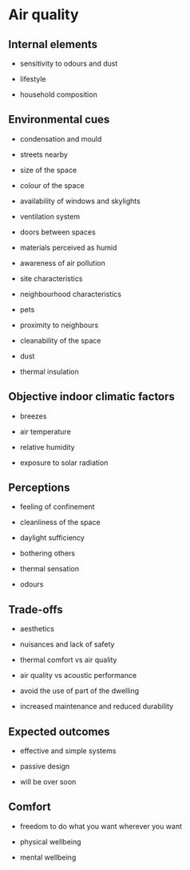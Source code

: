 # Air quality


## Internal elements

*  sensitivity to odours and dust

*  lifestyle

*  household composition



## Environmental cues

* condensation and mould

*  streets nearby

*  size of the space

*  colour of the space

*  availability of windows and skylights

* ventilation system

*  doors between spaces

*  materials perceived as humid

*  awareness of air pollution

*  site characteristics

*  neighbourhood characteristics

*  pets

*  proximity to neighbours

*  cleanability of the space

*  dust

* thermal insulation




## Objective indoor climatic factors

*  breezes

*  air temperature

*  relative humidity

*  exposure to solar radiation






## Perceptions

*  feeling of confinement

*  cleanliness of the space

*  daylight sufficiency

*  bothering others

*  thermal sensation

*  odours



## Trade-offs

*  aesthetics

*  nuisances and lack of safety

*  thermal comfort vs air quality

*  air quality vs acoustic performance

*  avoid the use of part of the dwelling

*  increased maintenance and reduced durability



## Expected outcomes

*  effective and simple systems

*  passive design

* will be over soon





## Comfort

*  freedom to do what you want wherever you want

*  physical wellbeing

*  mental wellbeing



